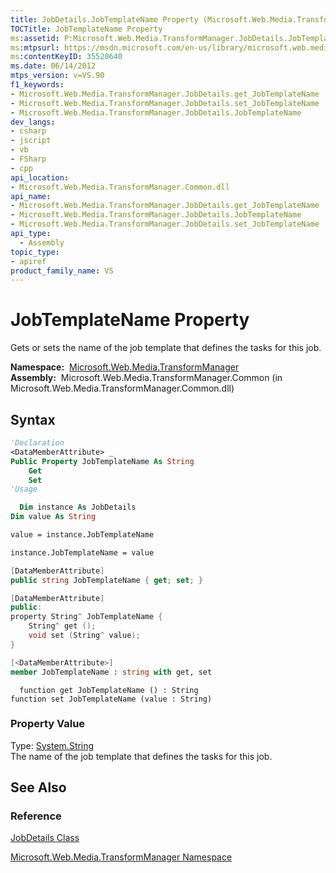 ```yaml
---
title: JobDetails.JobTemplateName Property (Microsoft.Web.Media.TransformManager)
TOCTitle: JobTemplateName Property
ms:assetid: P:Microsoft.Web.Media.TransformManager.JobDetails.JobTemplateName
ms:mtpsurl: https://msdn.microsoft.com/en-us/library/microsoft.web.media.transformmanager.jobdetails.jobtemplatename(v=VS.90)
ms:contentKeyID: 35520640
ms.date: 06/14/2012
mtps_version: v=VS.90
f1_keywords:
- Microsoft.Web.Media.TransformManager.JobDetails.get_JobTemplateName
- Microsoft.Web.Media.TransformManager.JobDetails.set_JobTemplateName
- Microsoft.Web.Media.TransformManager.JobDetails.JobTemplateName
dev_langs:
- csharp
- jscript
- vb
- FSharp
- cpp
api_location:
- Microsoft.Web.Media.TransformManager.Common.dll
api_name:
- Microsoft.Web.Media.TransformManager.JobDetails.get_JobTemplateName
- Microsoft.Web.Media.TransformManager.JobDetails.JobTemplateName
- Microsoft.Web.Media.TransformManager.JobDetails.set_JobTemplateName
api_type:
  - Assembly
topic_type:
- apiref
product_family_name: VS
---
```


# JobTemplateName Property

Gets or sets the name of the job template that defines the tasks for this job.

**Namespace:**  [Microsoft.Web.Media.TransformManager](microsoft-web-media-transformmanager-namespace.md)  
**Assembly:**  Microsoft.Web.Media.TransformManager.Common (in Microsoft.Web.Media.TransformManager.Common.dll)

## Syntax

```vb
'Declaration
<DataMemberAttribute> _
Public Property JobTemplateName As String
    Get
    Set
'Usage

  Dim instance As JobDetails
Dim value As String

value = instance.JobTemplateName

instance.JobTemplateName = value
```

```csharp
[DataMemberAttribute]
public string JobTemplateName { get; set; }
```

```cpp
[DataMemberAttribute]
public:
property String^ JobTemplateName {
    String^ get ();
    void set (String^ value);
}
```

``` fsharp
[<DataMemberAttribute>]
member JobTemplateName : string with get, set
```

```jscript
  function get JobTemplateName () : String
function set JobTemplateName (value : String)
```

### Property Value

Type: [System.String](https://msdn.microsoft.com/library/s1wwdcbf)  
The name of the job template that defines the tasks for this job.  

## See Also

### Reference

[JobDetails Class](jobdetails-class-microsoft-web-media-transformmanager.md)

[Microsoft.Web.Media.TransformManager Namespace](microsoft-web-media-transformmanager-namespace.md)

